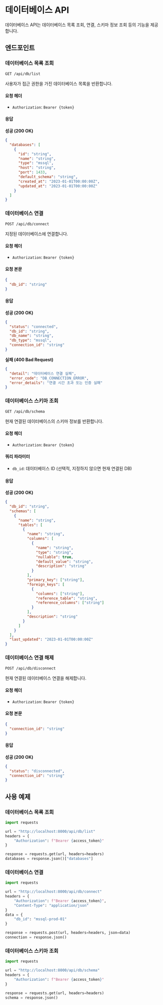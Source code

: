 # 데이터베이스 API

데이터베이스 API는 데이터베이스 목록 조회, 연결, 스키마 정보 조회 등의 기능을 제공합니다.

## 엔드포인트

### 데이터베이스 목록 조회

```
GET /api/db/list
```

사용자가 접근 권한을 가진 데이터베이스 목록을 반환합니다.

#### 요청 헤더

- `Authorization`: `Bearer {token}`

#### 응답

**성공 (200 OK)**

```json
{
  "databases": [
    {
      "id": "string",
      "name": "string",
      "type": "mssql",
      "host": "string",
      "port": 1433,
      "default_schema": "string",
      "created_at": "2023-01-01T00:00:00Z",
      "updated_at": "2023-01-01T00:00:00Z"
    }
  ]
}
```

### 데이터베이스 연결

```
POST /api/db/connect
```

지정된 데이터베이스에 연결합니다.

#### 요청 헤더

- `Authorization`: `Bearer {token}`

#### 요청 본문

```json
{
  "db_id": "string"
}
```

#### 응답

**성공 (200 OK)**

```json
{
  "status": "connected",
  "db_id": "string",
  "db_name": "string",
  "db_type": "mssql",
  "connection_id": "string"
}
```

**실패 (400 Bad Request)**

```json
{
  "detail": "데이터베이스 연결 실패",
  "error_code": "DB_CONNECTION_ERROR",
  "error_details": "연결 시간 초과 또는 인증 실패"
}
```

### 데이터베이스 스키마 조회

```
GET /api/db/schema
```

현재 연결된 데이터베이스의 스키마 정보를 반환합니다.

#### 요청 헤더

- `Authorization`: `Bearer {token}`

#### 쿼리 파라미터

- `db_id`: 데이터베이스 ID (선택적, 지정하지 않으면 현재 연결된 DB)

#### 응답

**성공 (200 OK)**

```json
{
  "db_id": "string",
  "schemas": [
    {
      "name": "string",
      "tables": [
        {
          "name": "string",
          "columns": [
            {
              "name": "string",
              "type": "string",
              "nullable": true,
              "default_value": "string",
              "description": "string"
            }
          ],
          "primary_key": ["string"],
          "foreign_keys": [
            {
              "columns": ["string"],
              "reference_table": "string",
              "reference_columns": ["string"]
            }
          ],
          "description": "string"
        }
      ]
    }
  ],
  "last_updated": "2023-01-01T00:00:00Z"
}
```

### 데이터베이스 연결 해제

```
POST /api/db/disconnect
```

현재 연결된 데이터베이스 연결을 해제합니다.

#### 요청 헤더

- `Authorization`: `Bearer {token}`

#### 요청 본문

```json
{
  "connection_id": "string"
}
```

#### 응답

**성공 (200 OK)**

```json
{
  "status": "disconnected",
  "connection_id": "string"
}
```

## 사용 예제

### 데이터베이스 목록 조회

```python
import requests

url = "http://localhost:8000/api/db/list"
headers = {
    "Authorization": f"Bearer {access_token}"
}

response = requests.get(url, headers=headers)
databases = response.json()["databases"]
```

### 데이터베이스 연결

```python
import requests

url = "http://localhost:8000/api/db/connect"
headers = {
    "Authorization": f"Bearer {access_token}",
    "Content-Type": "application/json"
}
data = {
    "db_id": "mssql-prod-01"
}

response = requests.post(url, headers=headers, json=data)
connection = response.json()
```

### 데이터베이스 스키마 조회

```python
import requests

url = "http://localhost:8000/api/db/schema"
headers = {
    "Authorization": f"Bearer {access_token}"
}

response = requests.get(url, headers=headers)
schema = response.json()
```